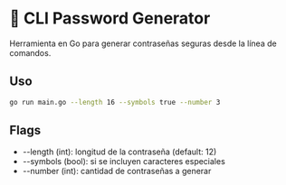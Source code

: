 # 🔐 CLI Password Generator

Herramienta en Go para generar contraseñas seguras desde la línea de comandos.

## Uso

```bash
go run main.go --length 16 --symbols true --number 3
```

## Flags
- --length (int): longitud de la contraseña (default: 12)
- --symbols (bool): si se incluyen caracteres especiales
- --number (int): cantidad de contraseñas a generar
